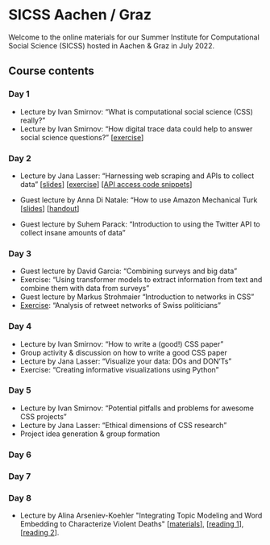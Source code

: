 # SICSS Aachen / Graz
Welcome to the online materials for our Summer Institute for Computational Social Science (SICSS) hosted in Aachen & Graz in July 2022.

## Course contents
### Day 1
* Lecture by Ivan Smirnov: “What is computational social science (CSS) really?”
* Lecture by Ivan Smirnov: “How digital trace data could help to answer social science questions?” [[exercise](https://github.com/JanaLasser/SICSS-aachen-graz/blob/main/01_02_digital_trace_data/exercise/gdp_foi_tutorial.ipynb)]

### Day 2
* Lecture by Jana Lasser: “Harnessing web scraping and APIs to collect data” [[slides](https://JanaLasser.github.io/SICSS-aachen-graz/02_01_APIs/slides/index.html)] [[exercise](https://github.com/JanaLasser/SICSS-aachen-graz/blob/main/APIs/exercise/API_exericses.ipynb)] [[API access code snippets](https://github.com/JanaLasser/SICSS-aachen-graz/blob/main/APIs/exercise/API_access_code_snippets.ipynb)]

* Guest lecture by Anna Di Natale: “How to use Amazon Mechanical Turk [[slides](https://github.com/JanaLasser/SICSS-aachen-graz/blob/main/02_02_MTurk/SICCSS_MTurk_slides.pdf)] [[handout](https://github.com/JanaLasser/SICSS-aachen-graz/blob/main/02_02_MTurk/MTurk_basics_handout.pdf)]

* Guest lecture by Suhem Parack: “Introduction to using the Twitter API to collect insane amounts of data”

### Day 3
* Guest lecture by David Garcia: “Combining surveys and big data”
* Exercise: “Using transformer models to extract information from text and combine them with data from surveys”
* Guest lecture by Markus Strohmaier “Introduction to networks in CSS”
* [Exercise](https://github.com/JanaLasser/SICSS-aachen-graz/blob/main/networks/exercise/networks_exercise.ipynb): “Analysis of retweet networks of Swiss politicians”

### Day 4
* Lecture by Ivan Smirnov: “How to write a (good!) CSS paper”
* Group activity & discussion on how to write a good CSS paper
* Lecture by Jana Lasser: “Visualize your data: DOs and DON’Ts”
* Exercise: “Creating informative visualizations using Python”

### Day 5
* Lecture by Ivan Smirnov: “Potential pitfalls and problems for awesome CSS projects”
* Lecture by Jana Lasser: “Ethical dimensions of CSS research”
* Project idea generation & group formation

### Day 6

### Day 7

### Day 8
* Lecture by Alina Arseniev-Koehler "Integrating Topic Modeling and Word Embedding to Characterize Violent Deaths" [[materials](https://github.com/arsena-k/discourse_atoms)], [[reading 1](https://www.pnas.org/doi/10.1073/pnas.2108801119)], [[reading 2](https://pubmed.ncbi.nlm.nih.gov/33984244/)].

